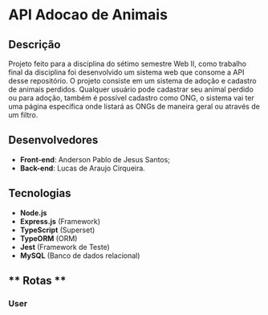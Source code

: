# API Adocao de Animais
## **Descrição**
Projeto feito para a disciplina do sétimo semestre Web II, como trabalho final da disciplina foi desenvolvido um sistema web que consome a API desse repositório. O projeto consiste em um sistema de adoção e cadastro de animais perdidos. Qualquer usuário pode cadastrar seu animal perdido ou para adoção, também é possível cadastro como ONG, o sistema vai ter uma página específica onde listará as ONGs de maneira geral ou através de um filtro.

## **Desenvolvedores**

* **Front-end**: Anderson Pablo de Jesus Santos;
* **Back-end**: Lucas de Araujo Cirqueira.

## **Tecnologias** 
* **Node.js**
* **Express.js** (Framework)
* **TypeScript** (Superset)
* **TypeORM** (ORM)
* **Jest** (Framework de Teste)
* **MySQL** (Banco de dados relacional)

## ** Rotas **
### User
